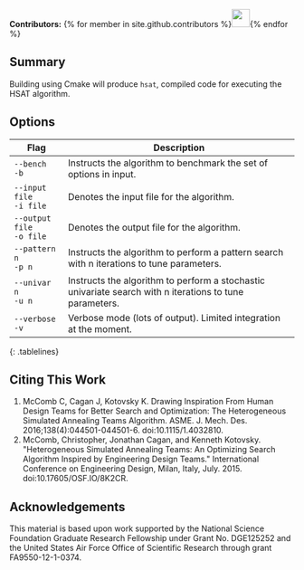 **Contributors:** {% for member in site.github.contributors %}<a href="{{member.html_url}}"><img src="{{member.avatar_url}}" width="32" height="32"></a>{% endfor %}

## Summary
Building using Cmake will produce ``hsat``, compiled code for executing the HSAT algorithm.

## Options
<style>.tablelines table, .tablelines td, .tablelines th { border: 1px solid black; }</style>
| Flag                          | Description                                               |
|-------------------------------|---------|
| ``--bench``<br/>``-b`` | Instructs the algorithm to benchmark the set of options in input. |
| ``--input file``<br/>``-i file`` | Denotes the input file for the algorithm. |
| ``--output file``<br/>``-o file`` | Denotes the output file for the algorithm. |
|  ``--pattern n``<br/>``-p n`` | Instructs the algorithm to perform a pattern search with n iterations to tune parameters. |
|  ``--univar n``<br/>``-u n`` | Instructs the algorithm to perform a stochastic univariate search with n iterations to tune parameters. |
|  ``--verbose``<br/>``-v`` | Verbose mode (lots of output). Limited integration at the moment. |
{: .tablelines}

## Citing This Work
1. McComb C, Cagan J, Kotovsky K. Drawing Inspiration From Human Design Teams for Better Search and Optimization: The Heterogeneous Simulated Annealing Teams Algorithm. ASME. J. Mech. Des. 2016;138(4):044501-044501-6. doi:10.1115/1.4032810.
2. McComb, Christopher, Jonathan Cagan, and Kenneth Kotovsky. "Heterogeneous Simulated Annealing Teams: An Optimizing Search Algorithm Inspired by Engineering Design Teams." International Conference on Engineering Design, Milan, Italy, July. 2015. doi:10.17605/OSF.IO/8K2CR.

## Acknowledgements
This material is based upon work supported by the National Science Foundation Graduate Research Fellowship under Grant No. DGE125252 and the United States Air Force Office of Scientific Research through grant FA9550-12-1-0374.
